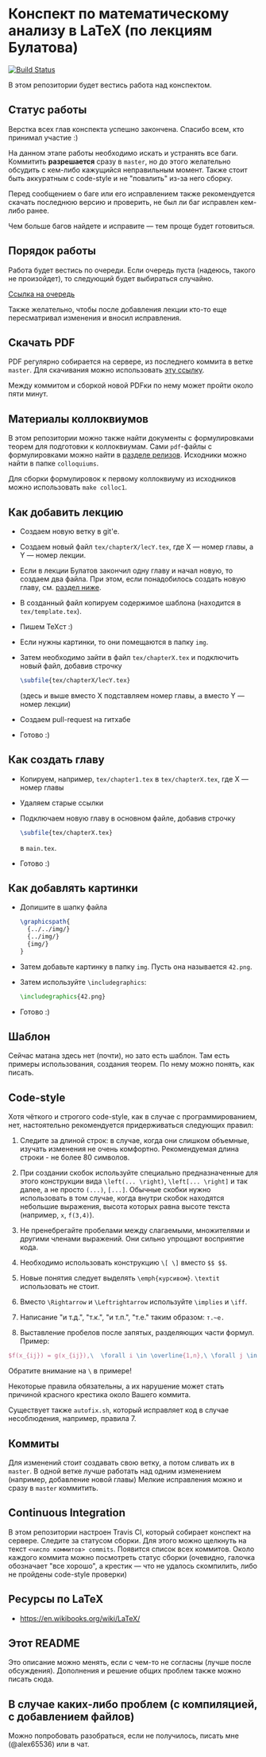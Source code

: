 ﻿# Конспект по математическому анализу в LaTeX (по лекциям Булатова)

[![Build Status](https://travis-ci.com/alex65536/bulatov-lectures.svg?token=jpeNqaJZZxa4oU5dqJk8&branch=master)](https://travis-ci.com/alex65536/bulatov-lectures)

В этом репозитории будет вестись работа над конспектом.

## Статус работы

Верстка всех глав конспекта успешно закончена.
Спасибо всем, кто принимал участие :)

На данном этапе работы необходимо искать и устранять все баги. Коммитить 
**разрешается** сразу в `master`, но до этого желательно обсудить с кем-либо
кажущийся неправильным момент. Также стоит быть аккуратным с code-style и
не "повалить" из-за него сборку.

Перед сообщением о баге или его исправлением также рекомендуется скачать
последнюю версию и проверить, не был ли баг исправлен кем-либо ранее.

Чем больше багов найдете и исправите &mdash; тем проще будет готовиться.

## Порядок работы

Работа будет вестись по очереди. Если очередь пуста (надеюсь, такого не
произойдет), то следующий будет выбираться случайно.

[Ссылка на очередь](https://github.com/alex65536/bulatov-lectures/projects/1)

Также желательно, чтобы после добавления лекции кто-то еще
пересматривал изменения и вносил исправления.

## Скачать PDF

PDF регулярно собирается на сервере, из последнего коммита в ветке `master`.
Для скачивания можно использовать
[эту ссылку](https://github.com/alex65536/bulatov-lectures/releases/download/latest/bulatov.pdf).

Между коммитом и сборкой новой PDFки по нему может пройти около пяти минут.

## Материалы коллоквиумов

В этом репозитории можно также найти документы с формулировками теорем для
подготовки к коллоквиумам. Сами `pdf`-файлы с формулировками можно найти в
[разделе релизов](https://github.com/alex65536/bulatov-lectures/releases).
Исходники можно найти в папке `colloquiums`.

Для сборки формулировок к первому коллоквиуму из исходников можно использовать
`make colloc1`.

## Как добавить лекцию

* Создаем новую ветку в git'е.

* Создаем новый файл `tex/chapterX/lecY.tex`, где X &mdash; номер главы,
а Y &mdash; номер лекции.

* Если в лекции Булатов закончил одну главу и начал новую, то создаем два файла.
При этом, если понадобилось создать новую главу, см.
[раздел ниже](#как-создать-главу).

* В созданный файл копируем содержимое шаблона (находится в
`tex/template.tex`).

* Пишем TeXст :)

* Если нужны картинки, то они помещаются в папку `img`.

* Затем необходимо зайти в файл `tex/chapterX.tex` и подключить новый файл,
добавив строчку

  ```tex
  \subfile{tex/chapterX/lecY.tex}
  ```
  
  (здесь и выше вместо X подставляем номер главы, а вместо Y &mdash; номер лекции)

* Создаем pull-request на гитхабе

* Готово :)

## Как создать главу

* Копируем, например, `tex/chapter1.tex` в `tex/chapterX.tex`, где X &mdash;
номер главы

* Удаляем старые ссылки

* Подключаем новую главу в основном файле, добавив строчку

  ```tex
  \subfile{tex/chapterX.tex}
  ```
  
  в `main.tex`.
  
* Готово :)

## Как добавлять картинки

* Допишите в шапку файла
  
  ```tex
  \graphicspath{
    {../../img/}
    {../img/}
    {img/}
  }
  ```
* Затем добавьте картинку в папку `img`. Пусть она называется `42.png`.

* Затем используйте `\includegraphics`:

  ```tex
  \includegraphics{42.png}
  ```
  
* Готово :)

## Шаблон

Сейчас матана здесь нет (почти), но зато есть шаблон.
Там есть примеры использования, создания теорем.
По нему можно понять, как писать.

## Code-style

Хотя чёткого и строгого code-style, как в случае с программированием, нет,
настоятельно рекомендуется придерживаться следующих правил:

1) Следите за длиной строк: в случае, когда они слишком объемные, изучать
изменения не очень комфортно. Рекомендуемая длина строки - не более 80 символов.

2) При создании скобок используйте специально предназначенные для этого 
конструкции вида `\left(... \right)`, `\left[... \right]` и так далее,
а не просто `(...)`, `[...]`. Обычные скобки нужно использовать в том случае,
когда внутри скобок находятся небольшие выражения, высота которых равна высоте
текста (например, `x`, `f(3,4)`).

3) Не пренебрегайте пробелами между слагаемыми, множителями
и другими членами выражений. Они сильно упрощают восприятие кода.

4) Необходимо использовать конструкцию `\[ \]` вместо `$$ $$`.

5) Новые понятия следует выделять `\emph{курсивом}`. `\textit` использовать не стоит.

6) Вместо `\Rightarrow` и `\Leftrightarrow` используйте `\implies` и `\iff`.

7) Написание "и т.д.", "т.к.", "и т.п.", "т.е." таким образом: `т.~е.`  

8) Выставление пробелов после запятых, разделяющих части формул. Пример:  

```tex
$f(x_{ij}) = g(x_{ij}),\  \forall i \in \overline{1,n},\ \forall j \in \overline{1,m}$
```  
Обратите внимание на `\` в примере!

Некоторые правила обязательны, а их нарушение может стать причиной
красного крестика около Вашего коммита.

Существует также `autofix.sh`, который исправляет код в случае несоблюдения,
например, правила 7.

## Коммиты

Для изменений стоит создавать свою ветку, а потом сливать их в `master`.
В одной ветке лучше работать над одним изменением
(например, добавление новой главы)
Мелкие исправления можно и сразу в `master` коммитить.

## Continuous Integration

В этом репозитории настроен Travis CI, который собирает конспект на сервере.
Следите за статусом сборки. Для этого можно щелкнуть на текст
`<число коммитов> commits`. Появится список всех коммитов. Около каждого коммита
можно посмотреть статус сборки (очевидно, галочка обозначает "все хорошо", а
крестик &mdash; что не удалось скомпилить, либо не пройдены code-style проверки)

## Ресурсы по LaTeX

* https://en.wikibooks.org/wiki/LaTeX/

## Этот README

Это описание можно менять, если с чем-то не согласны (лучше после обсуждения).
Дополнения и решение общих проблем также можно писать сюда.

## В случае каких-либо проблем (с компиляцией, с добавлением файлов)

Можно попробовать разобраться, если не получилось,
писать мне (@alex65536) или в чат.
